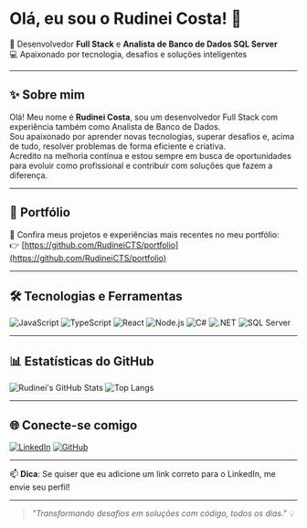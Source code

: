 # Olá, eu sou o Rudinei Costa! 👋

🚀 Desenvolvedor **Full Stack** e **Analista de Banco de Dados SQL Server**  
💻 Apaixonado por tecnologia, desafios e soluções inteligentes

---

## ✨ Sobre mim

Olá! Meu nome é **Rudinei Costa**, sou um desenvolvedor Full Stack com experiência também como Analista de Banco de Dados.  
Sou apaixonado por aprender novas tecnologias, superar desafios e, acima de tudo, resolver problemas de forma eficiente e criativa.  
Acredito na melhoria contínua e estou sempre em busca de oportunidades para evoluir como profissional e contribuir com soluções que fazem a diferença.

---

## 💼 Portfólio

📁 Confira meus projetos e experiências mais recentes no meu portfólio:  
👉 [https://github.com/RudineiCTS/portfolio](https://github.com/RudineiCTS/portfolio)

---

## 🛠️ Tecnologias e Ferramentas

![JavaScript](https://img.shields.io/badge/-JavaScript-F7DF1E?style=flat&logo=javascript&logoColor=000)
![TypeScript](https://img.shields.io/badge/-TypeScript-3178C6?style=flat&logo=typescript&logoColor=fff)
![React](https://img.shields.io/badge/-React-61DAFB?style=flat&logo=react&logoColor=000)
![Node.js](https://img.shields.io/badge/-Node.js-339933?style=flat&logo=node.js&logoColor=fff)
![C#](https://img.shields.io/badge/-C%23-239120?style=flat&logo=c-sharp&logoColor=fff)
![.NET](https://img.shields.io/badge/-.NET-512BD4?style=flat&logo=dotnet&logoColor=fff)
![SQL Server](https://img.shields.io/badge/-SQL%20Server-CC2927?style=flat&logo=microsoft-sql-server&logoColor=fff)

---

## 📊 Estatísticas do GitHub

![Rudinei's GitHub Stats](https://github-readme-stats.vercel.app/api?username=RudineiCTS&show_icons=true&theme=github_dark)
![Top Langs](https://github-readme-stats.vercel.app/api/top-langs/?username=RudineiCTS&layout=compact&theme=github_dark)

---

## 🌐 Conecte-se comigo

[![LinkedIn](https://img.shields.io/badge/-LinkedIn-0A66C2?style=flat&logo=linkedin&logoColor=white)](https://www.linkedin.com/in/seu-usuario-aqui)
[![GitHub](https://img.shields.io/badge/-GitHub-181717?style=flat&logo=github&logoColor=white)](https://github.com/RudineiCTS)

---

📫 **Dica**: Se quiser que eu adicione um link correto para o LinkedIn, me envie seu perfil!

---

> _"Transformando desafios em soluções com código, todos os dias."_ 💡
